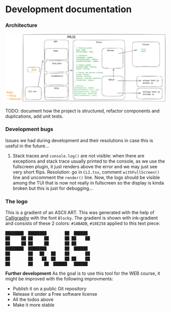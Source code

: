 # Development documentation

### Architecture

![architecture diagram](presentation/imgs/architecture.png)

TODO: document how the project is structured, refactor components and duplications, add unit tests.

### Development bugs

Issues we had during development and their resolutions in case this is useful in the future...

1. Stack traces and `console.log()` are not visible: when there are exceptions and stack trace usually printed to the console, as we use the fullscreen plugin, it just renders above the error and we may just see very short flips.
   Resolution: go in `CLI.tsx`, comment `withFullScreen()` line and uncomment the `render()` line. Now, the logs should be visible among the TUI that is now not really in fullscreen so the display is kinda broken but this is just for debugging...

### The logo

This is a gradient of an ASCII ART. This was generated with the help of [Calligraphy](https://calligraphy.geopjr.dev/) with the font `Blocky`. The gradient is shown with ink-gradient and consists of these 2 colors: `#1ABADB`, `#18E258` applied to this text piece:

```
████████  ████████        ██  ██████  
██     ██ ██     ██       ██ ██    ██ 
██     ██ ██     ██       ██ ██       
████████  ████████        ██  ██████  
██        ██   ██   ██    ██       ██ 
██        ██    ██  ██    ██ ██    ██ 
██        ██     ██  ██████   ██████  
```

**Further development**
As the goal is to use this tool for the WEB course, it might be improved with the following improvments:

- Publish it on a public Git repository
- Release it under a Free software license
- All the todos above
- Make it more stable
